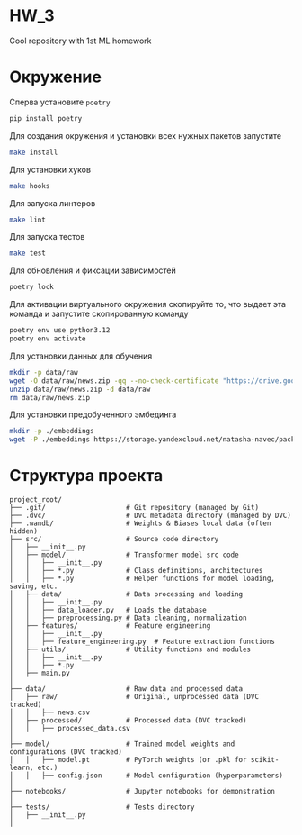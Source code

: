 # HW_3
Cool repository with 1st ML homework

# Окружение
Сперва установите `poetry`
```bash
pip install poetry
```

Для создания окружения и установки всех нужных пакетов запустите
```bash
make install
```

Для установки хуков
```bash
make hooks
```

Для запуска линтеров
```bash
make lint
```

Для запуска тестов
```bash
make test
```

Для обновления и фиксации зависимостей
```bash
poetry lock
```

Для активации виртуального окружения скопируйте то, что выдает эта команда и запустите скопированную команду
```bash
poetry env use python3.12
poetry env activate
```

Для установки данных для обучения
```bash
mkdir -p data/raw
wget -O data/raw/news.zip -qq --no-check-certificate "https://drive.google.com/uc?export=download&id=1hIVVpBqM6VU4n3ERkKq4tFaH4sKN0Hab"
unzip data/raw/news.zip -d data/raw
rm data/raw/news.zip
```

Для установки предобученного эмбединга
```bash
mkdir -p ./embeddings
wget -P ./embeddings https://storage.yandexcloud.net/natasha-navec/packs/navec_hudlit_v1_12B_500K_300d_100q.tar
```

# Структура проекта

```
project_root/
├── .git/                    # Git repository (managed by Git)
├── .dvc/                    # DVC metadata directory (managed by DVC)
├── .wandb/                  # Weights & Biases local data (often hidden)
├── src/                     # Source code directory
│   ├── __init__.py
│   ├── model/               # Transformer model src code
│   │   ├── __init__.py
│   │   ├── *.py             # Class definitions, architectures
│   │   ├── *.py             # Helper functions for model loading, saving, etc.
│   ├── data/                # Data processing and loading
│   │   ├── __init__.py
│   │   ├── data_loader.py   # Loads the database
│   │   ├── preprocessing.py # Data cleaning, normalization
│   ├── features/            # Feature engineering
│   │   ├── __init__.py
│   │   ├── feature_engineering.py  # Feature extraction functions
│   ├── utils/               # Utility functions and modules
│   │   ├── __init__.py
│   │   ├── *.py
│   ├── main.py
│
├── data/                    # Raw data and processed data
│   ├── raw/                 # Original, unprocessed data (DVC tracked)
│   │   ├── news.csv
│   ├── processed/           # Processed data (DVC tracked)
│   │   ├── processed_data.csv
│
├── model/                   # Trained model weights and configurations (DVC tracked)
│   │   ├── model.pt         # PyTorch weights (or .pkl for scikit-learn, etc.)
│   │   ├── config.json      # Model configuration (hyperparameters)
│
├── notebooks/               # Jupyter notebooks for demonstration
│
├── tests/                   # Tests directory
│   ├── __init__.py
│
```
